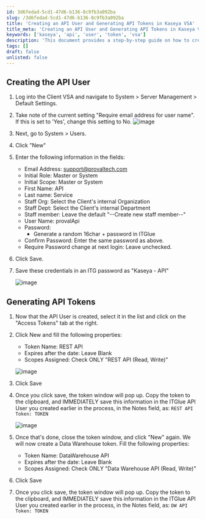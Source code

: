 ```yaml
---
id: 3d6fedad-5cd1-47d6-b136-8c9fb3a092ba
slug: /3d6fedad-5cd1-47d6-b136-8c9fb3a092ba
title: 'Creating an API User and Generating API Tokens in Kaseya VSA'
title_meta: 'Creating an API User and Generating API Tokens in Kaseya VSA'
keywords: ['kaseya', 'api', 'user', 'token', 'vsa']
description: 'This document provides a step-by-step guide on how to create an API user and generate API tokens in Kaseya VSA. It includes instructions for setting up the user, generating tokens, and saving credentials securely.'
tags: []
draft: false
unlisted: false
---
```


## Creating the API User
1. Log into the Client VSA and navigate to System > Server Management > Default Settings.
2. Take note of the current setting "Require email address for user name". If this is set to 'Yes', change this setting to No.
    ![image](/img/docs/3d6fedad-5cd1-47d6-b136-8c9fb3a092ba/image1.webp)
3. Next, go to System > Users.
4. Click "New"
5. Enter the following information in the fields:
    - Email Address: support@provaltech.com
    - Initial Role: Master or System
    - Initial Scope: Master or System
    - First Name: API
    - Last name: Service
    - Staff Org: Select the Client's internal Organization
    - Staff Dept: Select the Client's internal Department
    - Staff member: Leave the default "--Create new staff member--"
    - User Name: provalApi
    - Password: 
        - Generate a random 16char + password in ITGlue
    - Confirm Password: Enter the same password as above.
    - Require Password change at next login: Leave unchecked.
6. Click Save.
7. Save these credentials in an ITG password as "Kaseya - API"

    ![image](/img/docs/3d6fedad-5cd1-47d6-b136-8c9fb3a092ba/image2.webp)

## Generating API Tokens
1. Now that the API User is created, select it in the list and click on the "Access Tokens" tab at the right.

2. Click New and fill the following properties:
    - Token Name: REST API
    - Expires after the date: Leave Blank
    - Scopes Assigned: Check ONLY "REST API (Read, Write)"

    ![image](/img/docs/3d6fedad-5cd1-47d6-b136-8c9fb3a092ba/image3.webp)
3. Click Save
4. Once you click save, the token window will pop up. Copy the token to the clipboard, and IMMEDIATELY save this information in the ITGlue API User you created earlier in the process, in the Notes field, as: `REST API Token: TOKEN`
    
    ![image](/img/docs/3d6fedad-5cd1-47d6-b136-8c9fb3a092ba/image4.webp)

5. Once that's done, close the token window, and click "New" again. We will now create a Data Warehouse token. Fill the following properties:
    - Token Name: DataWarehouse API
    - Expires after the date: Leave Blank
    - Scopes Assigned: Check ONLY "Data Warehouse API (Read, Write)"
        
6. Click Save
7. Once you click save, the token window will pop up. Copy the token to the clipboard, and IMMEDIATELY save this information in the ITGlue API User you created earlier in the process, in the Notes field, as: `DW API Token: TOKEN`